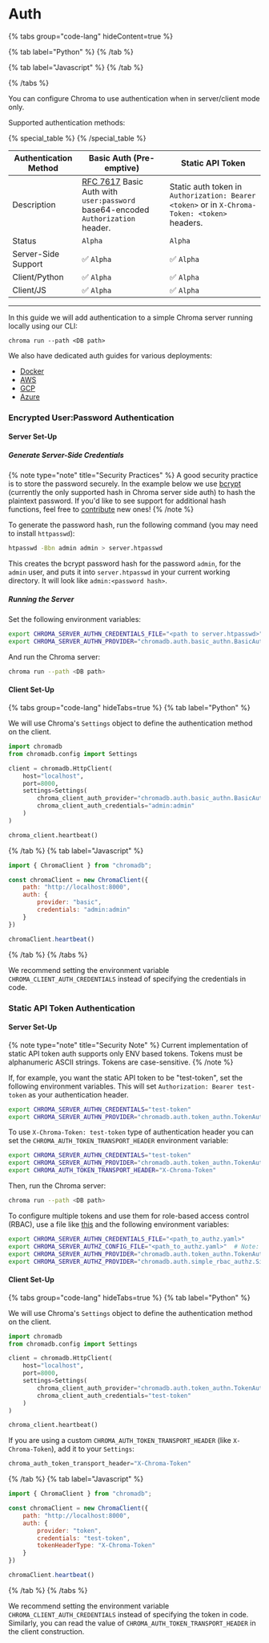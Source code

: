 # Auth

{% tabs group="code-lang" hideContent=true %}

{% tab label="Python" %}
{% /tab %}

{% tab label="Javascript" %}
{% /tab %}

{% /tabs %}

You can configure Chroma to use authentication when in server/client mode only.

Supported authentication methods:

{% special_table %}
{% /special_table %}

| Authentication Method | Basic Auth (Pre-emptive)                                                                                                  | Static API Token                                                                              |
| --------------------- | ------------------------------------------------------------------------------------------------------------------------- | --------------------------------------------------------------------------------------------- |
| Description           | [RFC 7617](https://www.rfc-editor.org/rfc/rfc7617) Basic Auth with `user:password` base64-encoded `Authorization` header. | Static auth token in `Authorization: Bearer <token>` or in `X-Chroma-Token: <token>` headers. |
| Status                | `Alpha`                                                                                                                   | `Alpha`                                                                                       |
| Server-Side Support   | ✅ `Alpha`                                                                                                                | ✅ `Alpha`                                                                                    |
| Client/Python         | ✅ `Alpha`                                                                                                                | ✅ `Alpha`                                                                                    |
| Client/JS             | ✅ `Alpha`                                                                                                                | ✅ `Alpha`                                                                                    |

***

In this guide we will add authentication to a simple Chroma server running locally using our CLI:

```shell
chroma run --path <DB path>
```

We also have dedicated auth guides for various deployments:
* [Docker](/deployment/docker#authentication-with-docker)
* [AWS](/deployment/aws#authentication-with-AWS)
* [GCP](/deployment/gcp#authentication-with-GCP)
* [Azure](/deployment/azure#authentication-with-Azure)

### Encrypted User:Password Authentication

#### Server Set-Up

##### Generate Server-Side Credentials

{% note type="note" title="Security Practices" %}
A good security practice is to store the password securely. In the example below we use [bcrypt](https://en.wikipedia.org/wiki/Bcrypt) (currently the only supported hash in Chroma server side auth) to hash the plaintext password.  If you'd like to see support for additional hash functions, feel free to [contribute](../contributing) new ones!
{% /note %}

To generate the password hash, run the following command (you may need to install `httpasswd`):

```bash
htpasswd -Bbn admin admin > server.htpasswd
```

This creates the bcrypt password hash for the password `admin`, for the `admin` user, and puts it into `server.htpasswd` in your current working directory. It will look like `admin:<password hash>`.

##### Running the Server

Set the following environment variables:

```bash
export CHROMA_SERVER_AUTHN_CREDENTIALS_FILE="<path to server.htpasswd>"
export CHROMA_SERVER_AUTHN_PROVIDER="chromadb.auth.basic_authn.BasicAuthenticationServerProvider"
```

And run the Chroma server:

```bash
chroma run --path <DB path>
```

#### Client Set-Up

{% tabs group="code-lang" hideTabs=true %}
{% tab label="Python" %}

We will use Chroma's `Settings` object to define the authentication method on the client.

```python
import chromadb
from chromadb.config import Settings

client = chromadb.HttpClient(
    host="localhost",
    port=8000,
    settings=Settings(
        chroma_client_auth_provider="chromadb.auth.basic_authn.BasicAuthClientProvider",
        chroma_client_auth_credentials="admin:admin"
    )
)

chroma_client.heartbeat()
```

{% /tab %}
{% tab label="Javascript" %}

```javascript
import { ChromaClient } from "chromadb";

const chromaClient = new ChromaClient({
    path: "http://localhost:8000",
    auth: {
        provider: "basic",
        credentials: "admin:admin"
    }
})

chromaClient.heartbeat()
```

{% /tab %}
{% /tabs %}

We recommend setting the environment variable `CHROMA_CLIENT_AUTH_CREDENTIALS` instead of specifying the credentials in code.

### Static API Token Authentication

#### Server Set-Up

{% note type="note" title="Security Note" %}
Current implementation of static API token auth supports only ENV based tokens. Tokens must be alphanumeric ASCII strings. Tokens are case-sensitive.
{% /note %}

If, for example, you want the static API token to be "test-token", set the following environment variables. This will set `Authorization: Bearer test-token` as your authentication header.

```bash
export CHROMA_SERVER_AUTHN_CREDENTIALS="test-token"
export CHROMA_SERVER_AUTHN_PROVIDER="chromadb.auth.token_authn.TokenAuthenticationServerProvider"
```

To use `X-Chroma-Token: test-token` type of authentication header you can set the `CHROMA_AUTH_TOKEN_TRANSPORT_HEADER` environment variable:

```bash
export CHROMA_SERVER_AUTHN_CREDENTIALS="test-token"
export CHROMA_SERVER_AUTHN_PROVIDER="chromadb.auth.token_authn.TokenAuthenticationServerProvider"
export CHROMA_AUTH_TOKEN_TRANSPORT_HEADER="X-Chroma-Token"
```

Then, run the Chroma server:

```bash
chroma run --path <DB path>
```

To configure multiple tokens and use them for role-based access control (RBAC), use a file like [this](https://github.com/chroma-core/chroma/blob/main/examples/basic_functionality/authz/authz.yaml) and the following environment variables:

```bash
export CHROMA_SERVER_AUTHN_CREDENTIALS_FILE="<path_to_authz.yaml>"
export CHROMA_SERVER_AUTHZ_CONFIG_FILE="<path_to_authz.yaml>"  # Note: these are the same!
export CHROMA_SERVER_AUTHN_PROVIDER="chromadb.auth.token_authn.TokenAuthenticationServerProvider"
export CHROMA_SERVER_AUTHZ_PROVIDER="chromadb.auth.simple_rbac_authz.SimpleRBACAuthorizationProvider"
```

#### Client Set-Up

{% tabs group="code-lang" hideTabs=true %}
{% tab label="Python" %}

We will use Chroma's `Settings` object to define the authentication method on the client.

```python
import chromadb
from chromadb.config import Settings

client = chromadb.HttpClient(
    host="localhost",
    port=8000,
    settings=Settings(
        chroma_client_auth_provider="chromadb.auth.token_authn.TokenAuthClientProvider",
        chroma_client_auth_credentials="test-token"
    )
)

chroma_client.heartbeat()
```

If you are using a custom `CHROMA_AUTH_TOKEN_TRANSPORT_HEADER` (like `X-Chroma-Token`), add it to your `Settings`:

```python
chroma_auth_token_transport_header="X-Chroma-Token"
```

{% /tab %}
{% tab label="Javascript" %}

```javascript
import { ChromaClient } from "chromadb";

const chromaClient = new ChromaClient({
    path: "http://localhost:8000",
    auth: {
        provider: "token",
        credentials: "test-token",
        tokenHeaderType: "X-Chroma-Token"
    }
})

chromaClient.heartbeat()
```

{% /tab %}
{% /tabs %}

We recommend setting the environment variable `CHROMA_CLIENT_AUTH_CREDENTIALS` instead of specifying the token in code. Similarly, you can read the value of `CHROMA_AUTH_TOKEN_TRANSPORT_HEADER` in the client construction.